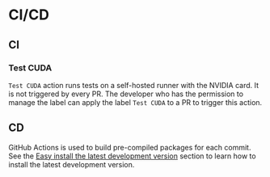 # CI/CD

<!-- TODO: To be written... -->

## CI

<!-- TODO: To be written... -->

### Test CUDA

`Test CUDA` action runs tests on a self-hosted runner with the NVIDIA card. It is not triggered by every PR. The developer who has the permission to manage the label can apply the label `Test CUDA` to a PR to trigger this action.

## CD

GitHub Actions is used to build pre-compiled packages for each commit. See the [Easy install the latest development version](../install/easy-install-dev.md) section to learn how to install the latest development version.
